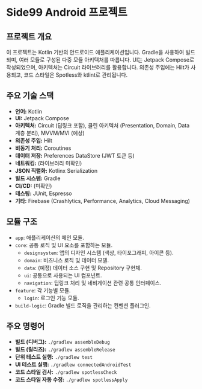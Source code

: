 # Side99 Android 프로젝트

## 프로젝트 개요

이 프로젝트는 Kotlin 기반의 안드로이드 애플리케이션입니다. Gradle을 사용하여 빌드되며, 여러 모듈로 구성된 다중 모듈 아키텍처를 따릅니다. UI는 Jetpack Compose로 작성되었으며, 아키텍처는 Circuit 라이브러리를 활용합니다. 의존성 주입에는 Hilt가 사용되고, 코드 스타일은 Spotless와 ktlint로 관리됩니다.

## 주요 기술 스택

*   **언어:** Kotlin
*   **UI:** Jetpack Compose
*   **아키텍처:** Circuit (딥링크 포함), 클린 아키텍처 (Presentation, Domain, Data 계층 분리), MVVM/MVI (예상)
*   **의존성 주입:** Hilt
*   **비동기 처리:** Coroutines
*   **데이터 저장:** Preferences DataStore (JWT 토큰 등)
*   **네트워킹:** (라이브러리 미확인)
*   **JSON 직렬화:** Kotlinx Serialization
*   **빌드 시스템:** Gradle
*   **CI/CD:** (미확인)
*   **테스팅:** JUnit, Espresso
*   **기타:** Firebase (Crashlytics, Performance, Analytics, Cloud Messaging)

## 모듈 구조

*   `app`: 애플리케이션의 메인 모듈.
*   `core`: 공통 로직 및 UI 요소를 포함하는 모듈.
    *   `designsystem`: 앱의 디자인 시스템 (색상, 타이포그래피, 아이콘 등).
    *   `domain`: 비즈니스 로직 및 데이터 모델.
    *   `data`: (예정) 데이터 소스 구현 및 Repository 구현체.
    *   `ui`: 공통으로 사용되는 UI 컴포넌트.
    *   `navigation`: 딥링크 처리 및 네비게이션 관련 공통 인터페이스.
*   `feature`: 각 기능별 모듈.
    *   `login`: 로그인 기능 모듈.
*   `build-logic`: Gradle 빌드 로직을 관리하는 컨벤션 플러그인.

## 주요 명령어

*   **빌드 (디버그):** `./gradlew assembleDebug`
*   **빌드 (릴리즈):** `./gradlew assembleRelease`
*   **단위 테스트 실행:** `./gradlew test`
*   **UI 테스트 실행:** `./gradlew connectedAndroidTest`
*   **코드 스타일 검사:** `./gradlew spotlessCheck`
*   **코드 스타일 자동 수정:** `./gradlew spotlessApply`